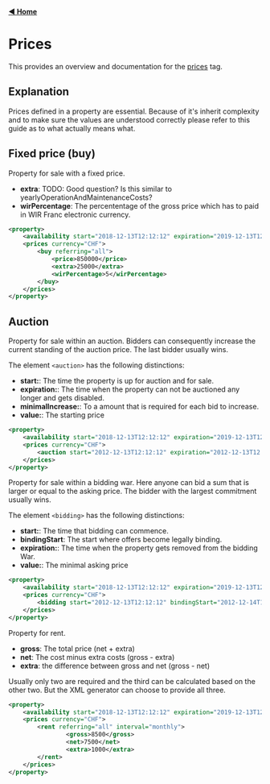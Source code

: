 [**◀ Home**](index.md)

# Prices

This provides an overview and documentation for the [prices](https://swissrets.ch/docs/noNamespace/complexType/prices.html) tag.

## Explanation

Prices defined in a property are essential. Because of it's inherit complexity and to make sure the values are understood correctly please refer to this guide as to what actually means what.

## Fixed price (buy)

Property for sale with a fixed price.
* **extra**: TODO: Good question? Is this similar to yearlyOperationAndMaintenanceCosts?
* **wirPercentage**: The percententage of the gross price which has to paid in WIR Franc electronic currency.

```xml
<property>
    <availability start="2018-12-13T12:12:12" expiration="2019-12-13T12:12:12">active</availability>
    <prices currency="CHF">
        <buy referring="all">
            <price>850000</price>
            <extra>25000</extra>
            <wirPercentage>5</wirPercentage>
        </buy>
    </prices>
</property>
```

## Auction

Property for sale within an auction. Bidders can consequently increase the current standing of the auction price. The last bidder usually wins.

The element `<auction>` has the following distinctions:

* **start:**: The time the property is up for auction and for sale.
* **expiration:**: The time when the property can not be auctioned any longer and gets disabled.
* **minimalIncrease:**: To a amount that is required for each bid to increase.
* **value:**: The starting price

```xml
<property>
    <availability start="2018-12-13T12:12:12" expiration="2019-12-13T12:12:12">active</availability>
    <prices currency="CHF">
        <auction start="2012-12-13T12:12:12" expiration="2012-12-13T12:12:13" minimalIncrease="20000">745</auction>
    </prices>
</property>
```

Property for sale within a bidding war. Here anyone can bid a sum that is larger or equal to the asking price. The bidder with the largest commitment usually wins.

The element `<bidding>` has the following distinctions:

* **start:**: The time that bidding can commence.
* **bindingStart**: The start where offers become legally binding.
* **expiration:**: The time when the property gets removed from the bidding War.
* **value:**: The minimal asking price

```xml
<property>
    <availability start="2018-12-13T12:12:12" expiration="2019-12-13T12:12:12">active</availability>
    <prices currency="CHF">
        <bidding start="2012-12-13T12:12:12" bindingStart="2012-12-14T12:12:12" expiration="2012-12-15T12:12:13">745</auction>
    </prices>
</property>
```

Property for rent.
* **gross**: The total price (net + extra)
* **net**: The cost minus extra costs (gross - extra)
* **extra**: the difference between gross and net (gross - net)

Usually only two are required and the third can be calculated based on the other two. But the XML generator can choose to provide all three.

```xml
<property>
    <availability start="2018-12-13T12:12:12" expiration="2019-12-13T12:12:12">active</availability>
    <prices currency="CHF">
        <rent referring="all" interval="monthly">
                <gross>8500</gross>
                <net>7500</net>
                <extra>1000</extra>
        </rent>
    </prices>
</property>
```
